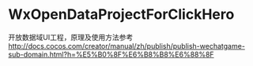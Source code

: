 # WxOpenDataProjectForClickHero
开放数据域UI工程，原理及使用方法参考 
http://docs.cocos.com/creator/manual/zh/publish/publish-wechatgame-sub-domain.html?h=%E5%B0%8F%E6%B8%B8%E6%88%8F
